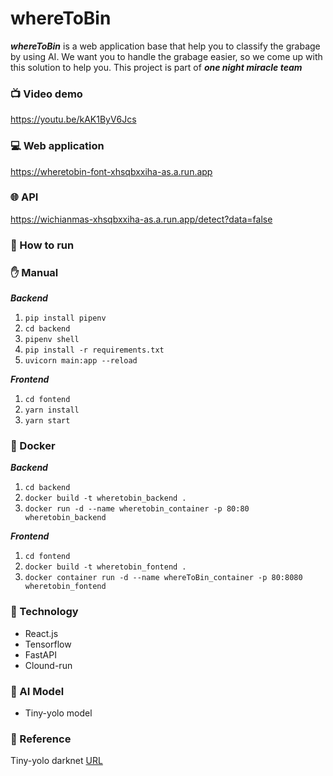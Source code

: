# whereToBin
  ***whereToBin*** is a web application base that help you to classify the grabage by using AI. We want you to handle the grabage easier, so we come up with this solution to help you. This project is part of ***one night miracle team***

### :tv: Video demo
https://youtu.be/kAK1ByV6Jcs
### :computer: Web application
https://wheretobin-font-xhsqbxxiha-as.a.run.app

### :globe_with_meridians: API
https://wichianmas-xhsqbxxiha-as.a.run.app/detect?data=false

### :hammer: How to run

### :hand: Manual

***Backend***
1) `pip install pipenv`
2) `cd backend`
3) `pipenv shell`
4) `pip install -r requirements.txt`
5) `uvicorn main:app --reload`

***Frontend***
1) `cd fontend`
2) `yarn install`
3) `yarn start`

### :whale: Docker

***Backend***
1) `cd backend`
2) `docker build -t wheretobin_backend .`
3) `docker run -d --name wheretobin_container -p 80:80 wheretobin_backend`

***Frontend***
1) `cd fontend`
2) `docker build -t wheretobin_fontend .`
3) `docker container run -d --name whereToBin_container -p 80:8080  wheretobin_fontend`

### :electric_plug: Technology
- React.js
- Tensorflow
- FastAPI
- Clound-run

### :robot: AI Model
- Tiny-yolo model

### :page_facing_up: Reference
Tiny-yolo darknet [URL](https://pjreddie.com/darknet/yolo/)
